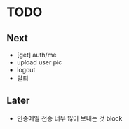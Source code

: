 # TODO

## Next

* [get] auth/me
* upload user pic
* logout
* 탈퇴

## Later

* 인증메일 전송 너무 많이 보내는 것 block

